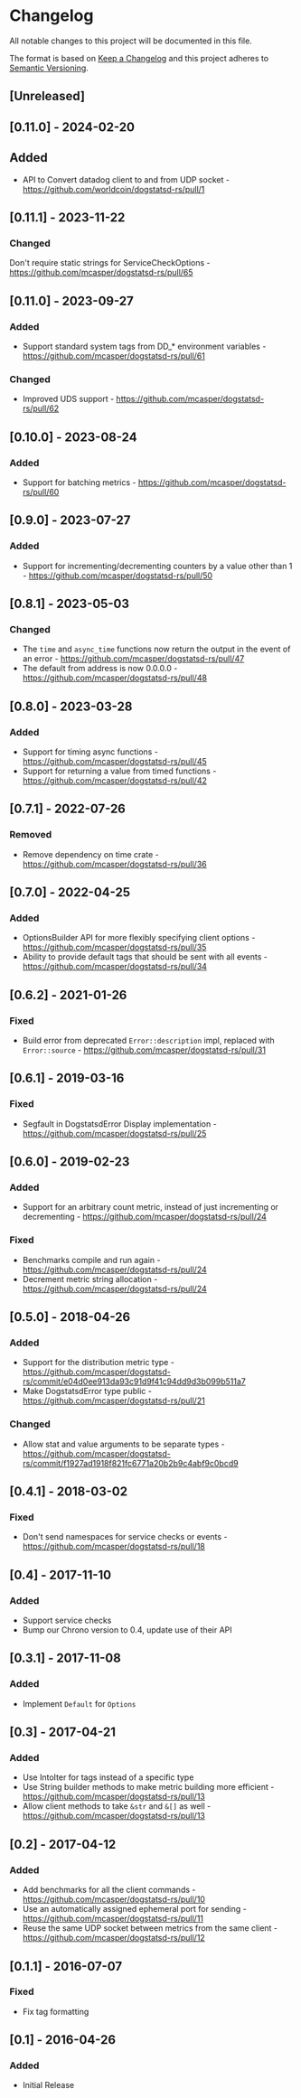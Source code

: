 # Changelog

All notable changes to this project will be documented in this file.

The format is based on [Keep a Changelog](http://keepachangelog.com/en/1.0.0/)
and this project adheres to [Semantic
Versioning](http://semver.org/spec/v2.0.0.html).

## [Unreleased]

## [0.11.0] - 2024-02-20

## Added

- API to Convert datadog client to and from UDP socket - https://github.com/worldcoin/dogstatsd-rs/pull/1

## [0.11.1] - 2023-11-22

### Changed

Don't require static strings for ServiceCheckOptions - https://github.com/mcasper/dogstatsd-rs/pull/65

## [0.11.0] - 2023-09-27

### Added

- Support standard system tags from DD_* environment variables - https://github.com/mcasper/dogstatsd-rs/pull/61

### Changed

- Improved UDS support - https://github.com/mcasper/dogstatsd-rs/pull/62

## [0.10.0] - 2023-08-24

### Added

- Support for batching metrics - https://github.com/mcasper/dogstatsd-rs/pull/60

## [0.9.0] - 2023-07-27

### Added

- Support for incrementing/decrementing counters by a value other than 1 - https://github.com/mcasper/dogstatsd-rs/pull/50

## [0.8.1] - 2023-05-03

### Changed

- The `time` and `async_time` functions now return the output in the event of an error - https://github.com/mcasper/dogstatsd-rs/pull/47
- The default from address is now 0.0.0.0 - https://github.com/mcasper/dogstatsd-rs/pull/48

## [0.8.0] - 2023-03-28

### Added

- Support for timing async functions - https://github.com/mcasper/dogstatsd-rs/pull/45
- Support for returning a value from timed functions - https://github.com/mcasper/dogstatsd-rs/pull/42

## [0.7.1] - 2022-07-26

### Removed

- Remove dependency on time crate - https://github.com/mcasper/dogstatsd-rs/pull/36

## [0.7.0] - 2022-04-25

### Added

- OptionsBuilder API for more flexibly specifying client options - https://github.com/mcasper/dogstatsd-rs/pull/35
- Ability to provide default tags that should be sent with all events - https://github.com/mcasper/dogstatsd-rs/pull/34

## [0.6.2] - 2021-01-26

### Fixed

- Build error from deprecated `Error::description` impl, replaced with `Error::source` - https://github.com/mcasper/dogstatsd-rs/pull/31

## [0.6.1] - 2019-03-16

### Fixed

- Segfault in DogstatsdError Display implementation - https://github.com/mcasper/dogstatsd-rs/pull/25

## [0.6.0] - 2019-02-23

### Added

- Support for an arbitrary count metric, instead of just incrementing or decrementing - https://github.com/mcasper/dogstatsd-rs/pull/24

### Fixed

- Benchmarks compile and run again - https://github.com/mcasper/dogstatsd-rs/pull/24
- Decrement metric string allocation - https://github.com/mcasper/dogstatsd-rs/pull/24

## [0.5.0] - 2018-04-26

### Added

- Support for the distribution metric type - https://github.com/mcasper/dogstatsd-rs/commit/e04d0ee913da93c91d9f41c94dd9d3b099b511a7
- Make DogstatsdError type public - https://github.com/mcasper/dogstatsd-rs/pull/21

### Changed

- Allow stat and value arguments to be separate types - https://github.com/mcasper/dogstatsd-rs/commit/f1927ad1918f821fc6771a20b2b9c4abf9c0bcd9

## [0.4.1] - 2018-03-02

### Fixed

- Don't send namespaces for service checks or events - https://github.com/mcasper/dogstatsd-rs/pull/18

## [0.4] - 2017-11-10

### Added

- Support service checks
- Bump our Chrono version to 0.4, update use of their API

## [0.3.1] - 2017-11-08

### Added

- Implement `Default` for `Options`

## [0.3] - 2017-04-21

### Added

- Use IntoIter for tags instead of a specific type
- Use String builder methods to make metric building more efficient - https://github.com/mcasper/dogstatsd-rs/pull/13
- Allow client methods to take `&str` and `&[]` as well - https://github.com/mcasper/dogstatsd-rs/pull/13

## [0.2] - 2017-04-12

### Added

- Add benchmarks for all the client commands - https://github.com/mcasper/dogstatsd-rs/pull/10
- Use an automatically assigned ephemeral port for sending - https://github.com/mcasper/dogstatsd-rs/pull/11
- Reuse the same UDP socket between metrics from the same client - https://github.com/mcasper/dogstatsd-rs/pull/12

## [0.1.1] - 2016-07-07

### Fixed

- Fix tag formatting

## [0.1] - 2016-04-26

### Added

- Initial Release
